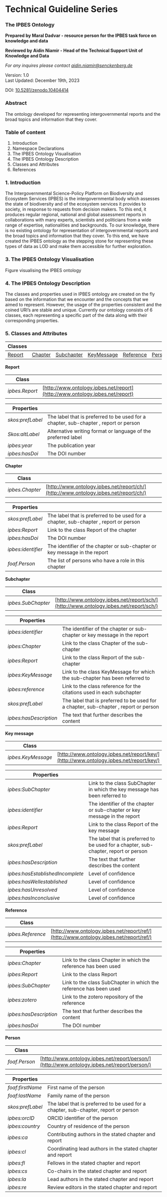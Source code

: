 # Technical Guideline Series

### The IPBES Ontology

**Prepared by Maral Dadvar - resource person for the IPBES task force on knowledge and data**

**Reviewed by Aidin Niamir - Head of the Technical Support Unit of Knowledge and Data**

_For any inquires please contact_ [_aidin.niamir@senckenberg.de_](mailto:aidin.niamir@senckenberg.de)

Version: 1.0\
Last Updated: December 19th, 2023

DOI: [10.5281/zenodo.10404414](https://doi.org/10.5281/zenodo.10404414)

### Abstract

The ontology developed for representing intergovernmental reports and the broad topics and information that they cover.

### Table of content

1. Introduction
2. Namespace Declarations
3. The IPBES Ontology Visualisation
4. The IPBES Ontology Description
5. Classes and Attributes
6. References

### 1. Introduction

The Intergovernmental Science-Policy Platform on Biodiversity and Ecosystem Services (IPBES) is the intergovernmental body which assesses the state of biodiversity and of the ecosystem services it provides to society, in response to requests from decision makers. To this end, it produces regular regional, national and global assessment reports in collaborations with many experts, scientists and politicians from a wide range of expertise, nationalities and backgrounds. To our knowledge, there is no existing ontology for representation of intergovernmental reports and the broad topics and information that they cover. To this end, we have created the IPBES ontology as the stepping stone for representing these types of data as LOD and make them accessible for further exploration.

### 3. The IPBES Ontology Visualisation

Figure visualising the IPBES ontology

### 4. The IPBES Ontology Description

The classes and properties used in IPBES ontology are created on the fly based on the information that we encounter and the concepts that we aimed to represent. However, the usage of the properties consistent and the coined URI’s are stable and unique. Currently our ontology consists of 6 classes, each representing a specific part of the data along with their corresponding properties.

### 5. Classes and Attributes

| Classes                    |                             |                                |                                |                               |                            |
| -------------------------- | --------------------------- | ------------------------------ | ------------------------------ | ----------------------------- | -------------------------- |
| [Report](broken-reference) | [Chapter](broken-reference) | [Subchapter](broken-reference) | [KeyMessage](broken-reference) | [Reference](broken-reference) | [Person](broken-reference) |

**Report**

| Class          |                                                                              |
| -------------- | ---------------------------------------------------------------------------- |
| _ipbes.Report_ | [http://www.ontology.ipbes.net/report](http://www.ontology.ipbes.net/report) |

| Properties       |                                                                                      |
| ---------------- | ------------------------------------------------------------------------------------ |
| _skos:prefLabel_ | The label that is preferred to be used for a chapter, sub-chapter , report or person |
| _Skos:altLabel_  | Alternative writing format or language of the preferred label                        |
| _ipbes:year_     | The publication year                                                                 |
| _ipbes:hasDoi_   | The DOI number                                                                       |

**Chapter**

| Class           |                                                                                      |
| --------------- | ------------------------------------------------------------------------------------ |
| _ipbes.Chapter_ | [http://www.ontology.ipbes.net/report/ch/](http://www.ontology.ipbes.net/report/ch/) |

| Properties         |                                                                                      |
| ------------------ | ------------------------------------------------------------------------------------ |
| _skos:prefLabel_   | The label that is preferred to be used for a chapter, sub-chapter , report or person |
| _ipbes:Report_     | Link to the class Report of the chapter                                              |
| _ipbes:hasDoi_     | The DOI number                                                                       |
| _ipbes:identifier_ | The identifier of the chapter or sub-chapter or key message in the report            |
| _foaf.Person_      | The list of persons who have a role in this chapter                                  |

**Subchapter**

| Class              |                                                                                        |
| ------------------ | -------------------------------------------------------------------------------------- |
| _ipbes.SubChapter_ | [http://www.ontology.ipbes.net/report/sch/](http://www.ontology.ipbes.net/report/sch/) |

| Properties             |                                                                                      |
| ---------------------- | ------------------------------------------------------------------------------------ |
| _ipbes:identifier_     | The identifier of the chapter or sub-chapter or key message in the report            |
| _ipbes:Chapter_        | Link to the class Chapter of the sub-chapter                                         |
| _ipbes:Report_         | Link to the class Report of the sub-chapter                                          |
| _ipbes:KeyMessage_     | Link to the class KeyMessage for which the sub-chapter has been referred to          |
| _ipbes:reference_      | Link to the class reference for the citations used in each subchapter                |
| _skos:prefLabel_       | The label that is preferred to be used for a chapter, sub-chapter , report or person |
| _ipbes:hasDescription_ | The text that further describes the content                                          |

**Key message**

| Class              |                                                                                        |
| ------------------ | -------------------------------------------------------------------------------------- |
| _ipbes.KeyMessage_ | [http://www.ontology.ipbes.net/report/key/](http://www.ontology.ipbes.net/report/key/) |

| Properties                       |                                                                                     |
| -------------------------------- | ----------------------------------------------------------------------------------- |
| _ipbes:SubChapter_               | Link to the class SubChapter in which the key message has been referred to          |
| _ipbes:identifier_               | The identifier of the chapter or sub-chapter or key message in the report           |
| _ipbes:Report_                   | Link to the class Report of the key message                                         |
| _skos:prefLabel_                 | The label that is preferred to be used for a chapter, sub-chapter, report or person |
| _ipbes:hasDescription_           | The text that further describes the content                                         |
| _ipbes:hasEstablishedIncomplete_ | Level of confidence                                                                 |
| _ipbes:hasWellestablished_       | Level of confidence                                                                 |
| _ipbes:hasUnresolved_            | Level of confidence                                                                 |
| _ipbes:hasInconclusive_          | Level of confidence                                                                 |

**Reference**

| Class             |                                                                                        |
| ----------------- | -------------------------------------------------------------------------------------- |
| _ipbes.Reference_ | [http://www.ontology.ipbes.net/report/ref/](http://www.ontology.ipbes.net/report/ref/) |

| Properties             |                                                                   |
| ---------------------- | ----------------------------------------------------------------- |
| _ipbes:Chapter_        | Link to the class Chapter in which the reference has been used    |
| _ipbes:Report_         | Link to the class Report                                          |
| _ipbes:SubChapter_     | Link to the class SubChapter in which the reference has been used |
| _ipbes:zotero_         | Link to the zotero repository of the reference                    |
| _ipbes:hasDescription_ | The text that further describes the content                       |
| _ipbes:hasDoi_         | The DOI number                                                    |

**Person**

| Class         |                                                                                              |
| ------------- | -------------------------------------------------------------------------------------------- |
| _foaf.Person_ | [http://www.ontology.ipbes.net/report/person/](http://www.ontology.ipbes.net/report/person/) |

| Properties       |                                                                                     |
| ---------------- | ----------------------------------------------------------------------------------- |
| _foaf:firstName_ | First name of the person                                                            |
| _foaf:lastName_  | Family name of the person                                                           |
| _skos:prefLabel_ | The label that is preferred to be used for a chapter, sub-chapter, report or person |
| _ipbes:orcID_    | ORCID identifier of the person                                                      |
| _ipbes:country_  | Country of residence of the person                                                  |
| _ipbes:ca_       | Contributing authors in the stated chapter and report                               |
| _ipbes:cl_       | Coordinating lead authors in the stated chapter and report                          |
| _ipbes:fl_       | Fellows in the stated chapter and report                                            |
| _ipbes:cs_       | Co-chairs in the stated chapter and report                                          |
| _ipbes:la_       | Lead authors in the stated chapter and report                                       |
| _ipbes:re_       | Review editors in the stated chapter and report                                     |
